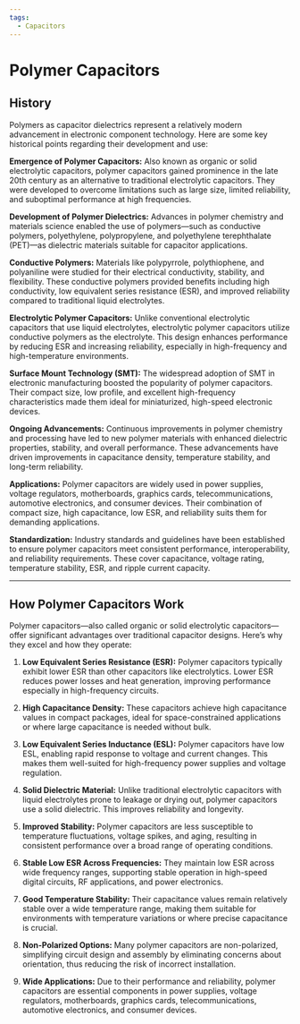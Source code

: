 ```yaml
---
tags:
  - Capacitors
---
```


<head>
    <meta name="google-adsense-account" content="ca-pub-9364684337389377">
    <meta charset="UTF-8">
    <meta name="viewport" content="width=device-width, initial-scale=1.0">
    <meta name="description" content="Welcome to ac-electricity! Here you will learn more about electricity, the different components used to make an electrical circuit as well as their features and use cases.">
    <meta name="keywords" content="alexis carbillet, carbillet, electricity, capacitors, conductors, diodes, electronic, energy source, hardware, home appliances, inductors, insulators, resistors, semi-conductors">
    <meta name="author" content="Alexis Carbillet ">
</head>

# Polymer Capacitors

## History

Polymers as capacitor dielectrics represent a relatively modern advancement in electronic component technology. Here are some key historical points regarding their development and use:

**Emergence of Polymer Capacitors:** Also known as organic or solid electrolytic capacitors, polymer capacitors gained prominence in the late 20th century as an alternative to traditional electrolytic capacitors. They were developed to overcome limitations such as large size, limited reliability, and suboptimal performance at high frequencies.

**Development of Polymer Dielectrics:** Advances in polymer chemistry and materials science enabled the use of polymers—such as conductive polymers, polyethylene, polypropylene, and polyethylene terephthalate (PET)—as dielectric materials suitable for capacitor applications.

**Conductive Polymers:** Materials like polypyrrole, polythiophene, and polyaniline were studied for their electrical conductivity, stability, and flexibility. These conductive polymers provided benefits including high conductivity, low equivalent series resistance (ESR), and improved reliability compared to traditional liquid electrolytes.

**Electrolytic Polymer Capacitors:** Unlike conventional electrolytic capacitors that use liquid electrolytes, electrolytic polymer capacitors utilize conductive polymers as the electrolyte. This design enhances performance by reducing ESR and increasing reliability, especially in high-frequency and high-temperature environments.

**Surface Mount Technology (SMT):** The widespread adoption of SMT in electronic manufacturing boosted the popularity of polymer capacitors. Their compact size, low profile, and excellent high-frequency characteristics made them ideal for miniaturized, high-speed electronic devices.

**Ongoing Advancements:** Continuous improvements in polymer chemistry and processing have led to new polymer materials with enhanced dielectric properties, stability, and overall performance. These advancements have driven improvements in capacitance density, temperature stability, and long-term reliability.

**Applications:** Polymer capacitors are widely used in power supplies, voltage regulators, motherboards, graphics cards, telecommunications, automotive electronics, and consumer devices. Their combination of compact size, high capacitance, low ESR, and reliability suits them for demanding applications.

**Standardization:** Industry standards and guidelines have been established to ensure polymer capacitors meet consistent performance, interoperability, and reliability requirements. These cover capacitance, voltage rating, temperature stability, ESR, and ripple current capacity.

---

## How Polymer Capacitors Work

Polymer capacitors—also called organic or solid electrolytic capacitors—offer significant advantages over traditional capacitor designs. Here’s why they excel and how they operate:

1. **Low Equivalent Series Resistance (ESR):** Polymer capacitors typically exhibit lower ESR than other capacitors like electrolytics. Lower ESR reduces power losses and heat generation, improving performance especially in high-frequency circuits.

2. **High Capacitance Density:** These capacitors achieve high capacitance values in compact packages, ideal for space-constrained applications or where large capacitance is needed without bulk.

3. **Low Equivalent Series Inductance (ESL):** Polymer capacitors have low ESL, enabling rapid response to voltage and current changes. This makes them well-suited for high-frequency power supplies and voltage regulation.

4. **Solid Dielectric Material:** Unlike traditional electrolytic capacitors with liquid electrolytes prone to leakage or drying out, polymer capacitors use a solid dielectric. This improves reliability and longevity.

5. **Improved Stability:** Polymer capacitors are less susceptible to temperature fluctuations, voltage spikes, and aging, resulting in consistent performance over a broad range of operating conditions.

6. **Stable Low ESR Across Frequencies:** They maintain low ESR across wide frequency ranges, supporting stable operation in high-speed digital circuits, RF applications, and power electronics.

7. **Good Temperature Stability:** Their capacitance values remain relatively stable over a wide temperature range, making them suitable for environments with temperature variations or where precise capacitance is crucial.

8. **Non-Polarized Options:** Many polymer capacitors are non-polarized, simplifying circuit design and assembly by eliminating concerns about orientation, thus reducing the risk of incorrect installation.

9. **Wide Applications:** Due to their performance and reliability, polymer capacitors are essential components in power supplies, voltage regulators, motherboards, graphics cards, telecommunications, automotive electronics, and consumer devices.
